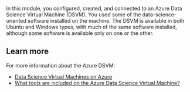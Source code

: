 In this module, you configured, created, and connected to an Azure Data Science Virtual Machine (DSVM). You used some of the data-science-oriented software installed on the machine. The DSVM is available in both Ubuntu and Windows types, with much of the same software installed, although some software is available only on one or the other.

## Learn more

For more information about the Azure DSVM:

- [Data Science Virtual Machines on Azure](https://azure.microsoft.com/services/virtual-machines/data-science-virtual-machines/)
- [What tools are included on the Azure Data Science Virtual Machine?](/azure/machine-learning/data-science-virtual-machine/tools-included)
